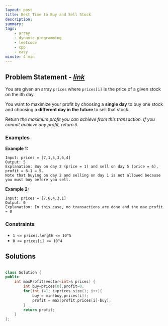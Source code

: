 ```yaml
---
layout: post
title: Best Time to Buy and Sell Stock
description: 
summary: 
tags:
    - array
    - dynamic-programming
    - leetcode
    - cpp
    - easy
minute: 4 min
---
```


## Problem Statement - [*link*](https://leetcode.com/problems/best-time-to-buy-and-sell-stock/)
You are given an array `prices` where `prices[i]` is the price of a given stock on the ith day.

You want to maximize your profit by choosing a **single day** to buy one stock and choosing a **different day in the future** to sell that stock.

Return *the maximum profit you can achieve from this transaction. If you cannot achieve any profit, return `0`*.

### Examples

**Example 1:**   
```
Input: prices = [7,1,5,3,6,4]
Output: 5
Explanation: Buy on day 2 (price = 1) and sell on day 5 (price = 6), profit = 6-1 = 5.
Note that buying on day 2 and selling on day 1 is not allowed because you must buy before you sell.
```

**Example 2:**  
```
Input: prices = [7,6,4,3,1]
Output: 0
Explanation: In this case, no transactions are done and the max profit = 0
```

### Constraints
+ `1 <= prices.length <= 10^5`
+ `0 <= prices[i] <= 10^4`

## Solutions

```cpp

class Solution {
public:
    int maxProfit(vector<int>& prices) {
        int buy=prices[0],profit=0;
        for(int i=1; i<prices.size(); i++){
            buy = min(buy,prices[i]);
            profit = max(profit,prices[i]-buy);            
        }
        return profit;
    }
};

```

